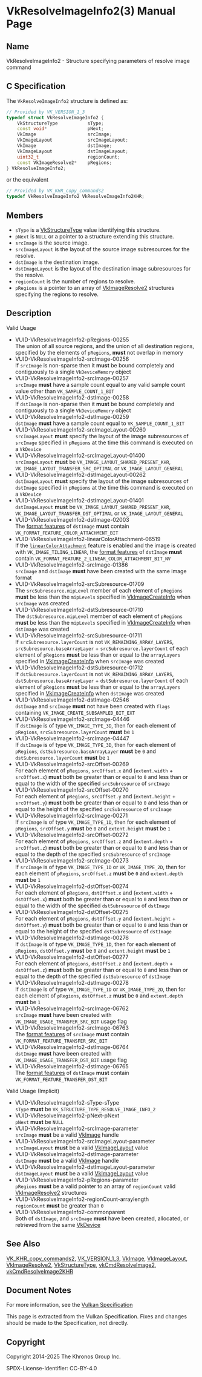# VkResolveImageInfo2(3) Manual Page

## Name

VkResolveImageInfo2 - Structure specifying parameters of resolve image command



## [](#_c_specification)C Specification

The `VkResolveImageInfo2` structure is defined as:

```c++
// Provided by VK_VERSION_1_3
typedef struct VkResolveImageInfo2 {
    VkStructureType           sType;
    const void*               pNext;
    VkImage                   srcImage;
    VkImageLayout             srcImageLayout;
    VkImage                   dstImage;
    VkImageLayout             dstImageLayout;
    uint32_t                  regionCount;
    const VkImageResolve2*    pRegions;
} VkResolveImageInfo2;
```

or the equivalent

```c++
// Provided by VK_KHR_copy_commands2
typedef VkResolveImageInfo2 VkResolveImageInfo2KHR;
```

## [](#_members)Members

- `sType` is a [VkStructureType](https://registry.khronos.org/vulkan/specs/latest/man/html/VkStructureType.html) value identifying this structure.
- `pNext` is `NULL` or a pointer to a structure extending this structure.
- `srcImage` is the source image.
- `srcImageLayout` is the layout of the source image subresources for the resolve.
- `dstImage` is the destination image.
- `dstImageLayout` is the layout of the destination image subresources for the resolve.
- `regionCount` is the number of regions to resolve.
- `pRegions` is a pointer to an array of [VkImageResolve2](https://registry.khronos.org/vulkan/specs/latest/man/html/VkImageResolve2.html) structures specifying the regions to resolve.

## [](#_description)Description

Valid Usage

- [](#VUID-VkResolveImageInfo2-pRegions-00255)VUID-VkResolveImageInfo2-pRegions-00255  
  The union of all source regions, and the union of all destination regions, specified by the elements of `pRegions`, **must** not overlap in memory
- [](#VUID-VkResolveImageInfo2-srcImage-00256)VUID-VkResolveImageInfo2-srcImage-00256  
  If `srcImage` is non-sparse then it **must** be bound completely and contiguously to a single `VkDeviceMemory` object
- [](#VUID-VkResolveImageInfo2-srcImage-00257)VUID-VkResolveImageInfo2-srcImage-00257  
  `srcImage` **must** have a sample count equal to any valid sample count value other than `VK_SAMPLE_COUNT_1_BIT`
- [](#VUID-VkResolveImageInfo2-dstImage-00258)VUID-VkResolveImageInfo2-dstImage-00258  
  If `dstImage` is non-sparse then it **must** be bound completely and contiguously to a single `VkDeviceMemory` object
- [](#VUID-VkResolveImageInfo2-dstImage-00259)VUID-VkResolveImageInfo2-dstImage-00259  
  `dstImage` **must** have a sample count equal to `VK_SAMPLE_COUNT_1_BIT`
- [](#VUID-VkResolveImageInfo2-srcImageLayout-00260)VUID-VkResolveImageInfo2-srcImageLayout-00260  
  `srcImageLayout` **must** specify the layout of the image subresources of `srcImage` specified in `pRegions` at the time this command is executed on a `VkDevice`
- [](#VUID-VkResolveImageInfo2-srcImageLayout-01400)VUID-VkResolveImageInfo2-srcImageLayout-01400  
  `srcImageLayout` **must** be `VK_IMAGE_LAYOUT_SHARED_PRESENT_KHR`, `VK_IMAGE_LAYOUT_TRANSFER_SRC_OPTIMAL` or `VK_IMAGE_LAYOUT_GENERAL`
- [](#VUID-VkResolveImageInfo2-dstImageLayout-00262)VUID-VkResolveImageInfo2-dstImageLayout-00262  
  `dstImageLayout` **must** specify the layout of the image subresources of `dstImage` specified in `pRegions` at the time this command is executed on a `VkDevice`
- [](#VUID-VkResolveImageInfo2-dstImageLayout-01401)VUID-VkResolveImageInfo2-dstImageLayout-01401  
  `dstImageLayout` **must** be `VK_IMAGE_LAYOUT_SHARED_PRESENT_KHR`, `VK_IMAGE_LAYOUT_TRANSFER_DST_OPTIMAL` or `VK_IMAGE_LAYOUT_GENERAL`
- [](#VUID-VkResolveImageInfo2-dstImage-02003)VUID-VkResolveImageInfo2-dstImage-02003  
  The [format features](#resources-image-format-features) of `dstImage` **must** contain `VK_FORMAT_FEATURE_COLOR_ATTACHMENT_BIT`
- [](#VUID-VkResolveImageInfo2-linearColorAttachment-06519)VUID-VkResolveImageInfo2-linearColorAttachment-06519  
  If the [`linearColorAttachment`](#features-linearColorAttachment) feature is enabled and the image is created with `VK_IMAGE_TILING_LINEAR`, the [format features](#resources-image-format-features) of `dstImage` **must** contain `VK_FORMAT_FEATURE_2_LINEAR_COLOR_ATTACHMENT_BIT_NV`
- [](#VUID-VkResolveImageInfo2-srcImage-01386)VUID-VkResolveImageInfo2-srcImage-01386  
  `srcImage` and `dstImage` **must** have been created with the same image format
- [](#VUID-VkResolveImageInfo2-srcSubresource-01709)VUID-VkResolveImageInfo2-srcSubresource-01709  
  The `srcSubresource.mipLevel` member of each element of `pRegions` **must** be less than the `mipLevels` specified in [VkImageCreateInfo](https://registry.khronos.org/vulkan/specs/latest/man/html/VkImageCreateInfo.html) when `srcImage` was created
- [](#VUID-VkResolveImageInfo2-dstSubresource-01710)VUID-VkResolveImageInfo2-dstSubresource-01710  
  The `dstSubresource.mipLevel` member of each element of `pRegions` **must** be less than the `mipLevels` specified in [VkImageCreateInfo](https://registry.khronos.org/vulkan/specs/latest/man/html/VkImageCreateInfo.html) when `dstImage` was created
- [](#VUID-VkResolveImageInfo2-srcSubresource-01711)VUID-VkResolveImageInfo2-srcSubresource-01711  
  If `srcSubresource.layerCount` is not `VK_REMAINING_ARRAY_LAYERS`, `srcSubresource.baseArrayLayer` + `srcSubresource.layerCount` of each element of `pRegions` **must** be less than or equal to the `arrayLayers` specified in [VkImageCreateInfo](https://registry.khronos.org/vulkan/specs/latest/man/html/VkImageCreateInfo.html) when `srcImage` was created
- [](#VUID-VkResolveImageInfo2-dstSubresource-01712)VUID-VkResolveImageInfo2-dstSubresource-01712  
  If `dstSubresource.layerCount` is not `VK_REMAINING_ARRAY_LAYERS`, `dstSubresource.baseArrayLayer` + `dstSubresource.layerCount` of each element of `pRegions` **must** be less than or equal to the `arrayLayers` specified in [VkImageCreateInfo](https://registry.khronos.org/vulkan/specs/latest/man/html/VkImageCreateInfo.html) when `dstImage` was created
- [](#VUID-VkResolveImageInfo2-dstImage-02546)VUID-VkResolveImageInfo2-dstImage-02546  
  `dstImage` and `srcImage` **must** not have been created with `flags` containing `VK_IMAGE_CREATE_SUBSAMPLED_BIT_EXT`
- [](#VUID-VkResolveImageInfo2-srcImage-04446)VUID-VkResolveImageInfo2-srcImage-04446  
  If `dstImage` is of type `VK_IMAGE_TYPE_3D`, then for each element of `pRegions`, `srcSubresource.layerCount` **must** be `1`
- [](#VUID-VkResolveImageInfo2-srcImage-04447)VUID-VkResolveImageInfo2-srcImage-04447  
  If `dstImage` is of type `VK_IMAGE_TYPE_3D`, then for each element of `pRegions`, `dstSubresource.baseArrayLayer` **must** be `0` and `dstSubresource.layerCount` **must** be `1`
- [](#VUID-VkResolveImageInfo2-srcOffset-00269)VUID-VkResolveImageInfo2-srcOffset-00269  
  For each element of `pRegions`, `srcOffset.x` and (`extent.width` + `srcOffset.x`) **must** both be greater than or equal to `0` and less than or equal to the width of the specified `srcSubresource` of `srcImage`
- [](#VUID-VkResolveImageInfo2-srcOffset-00270)VUID-VkResolveImageInfo2-srcOffset-00270  
  For each element of `pRegions`, `srcOffset.y` and (`extent.height` + `srcOffset.y`) **must** both be greater than or equal to `0` and less than or equal to the height of the specified `srcSubresource` of `srcImage`
- [](#VUID-VkResolveImageInfo2-srcImage-00271)VUID-VkResolveImageInfo2-srcImage-00271  
  If `srcImage` is of type `VK_IMAGE_TYPE_1D`, then for each element of `pRegions`, `srcOffset.y` **must** be `0` and `extent.height` **must** be `1`
- [](#VUID-VkResolveImageInfo2-srcOffset-00272)VUID-VkResolveImageInfo2-srcOffset-00272  
  For each element of `pRegions`, `srcOffset.z` and (`extent.depth` + `srcOffset.z`) **must** both be greater than or equal to `0` and less than or equal to the depth of the specified `srcSubresource` of `srcImage`
- [](#VUID-VkResolveImageInfo2-srcImage-00273)VUID-VkResolveImageInfo2-srcImage-00273  
  If `srcImage` is of type `VK_IMAGE_TYPE_1D` or `VK_IMAGE_TYPE_2D`, then for each element of `pRegions`, `srcOffset.z` **must** be `0` and `extent.depth` **must** be `1`
- [](#VUID-VkResolveImageInfo2-dstOffset-00274)VUID-VkResolveImageInfo2-dstOffset-00274  
  For each element of `pRegions`, `dstOffset.x` and (`extent.width` + `dstOffset.x`) **must** both be greater than or equal to `0` and less than or equal to the width of the specified `dstSubresource` of `dstImage`
- [](#VUID-VkResolveImageInfo2-dstOffset-00275)VUID-VkResolveImageInfo2-dstOffset-00275  
  For each element of `pRegions`, `dstOffset.y` and (`extent.height` + `dstOffset.y`) **must** both be greater than or equal to `0` and less than or equal to the height of the specified `dstSubresource` of `dstImage`
- [](#VUID-VkResolveImageInfo2-dstImage-00276)VUID-VkResolveImageInfo2-dstImage-00276  
  If `dstImage` is of type `VK_IMAGE_TYPE_1D`, then for each element of `pRegions`, `dstOffset.y` **must** be `0` and `extent.height` **must** be `1`
- [](#VUID-VkResolveImageInfo2-dstOffset-00277)VUID-VkResolveImageInfo2-dstOffset-00277  
  For each element of `pRegions`, `dstOffset.z` and (`extent.depth` + `dstOffset.z`) **must** both be greater than or equal to `0` and less than or equal to the depth of the specified `dstSubresource` of `dstImage`
- [](#VUID-VkResolveImageInfo2-dstImage-00278)VUID-VkResolveImageInfo2-dstImage-00278  
  If `dstImage` is of type `VK_IMAGE_TYPE_1D` or `VK_IMAGE_TYPE_2D`, then for each element of `pRegions`, `dstOffset.z` **must** be `0` and `extent.depth` **must** be `1`
- [](#VUID-VkResolveImageInfo2-srcImage-06762)VUID-VkResolveImageInfo2-srcImage-06762  
  `srcImage` **must** have been created with `VK_IMAGE_USAGE_TRANSFER_SRC_BIT` usage flag
- [](#VUID-VkResolveImageInfo2-srcImage-06763)VUID-VkResolveImageInfo2-srcImage-06763  
  The [format features](#resources-image-format-features) of `srcImage` **must** contain `VK_FORMAT_FEATURE_TRANSFER_SRC_BIT`
- [](#VUID-VkResolveImageInfo2-dstImage-06764)VUID-VkResolveImageInfo2-dstImage-06764  
  `dstImage` **must** have been created with `VK_IMAGE_USAGE_TRANSFER_DST_BIT` usage flag
- [](#VUID-VkResolveImageInfo2-dstImage-06765)VUID-VkResolveImageInfo2-dstImage-06765  
  The [format features](#resources-image-format-features) of `dstImage` **must** contain `VK_FORMAT_FEATURE_TRANSFER_DST_BIT`

Valid Usage (Implicit)

- [](#VUID-VkResolveImageInfo2-sType-sType)VUID-VkResolveImageInfo2-sType-sType  
  `sType` **must** be `VK_STRUCTURE_TYPE_RESOLVE_IMAGE_INFO_2`
- [](#VUID-VkResolveImageInfo2-pNext-pNext)VUID-VkResolveImageInfo2-pNext-pNext  
  `pNext` **must** be `NULL`
- [](#VUID-VkResolveImageInfo2-srcImage-parameter)VUID-VkResolveImageInfo2-srcImage-parameter  
  `srcImage` **must** be a valid [VkImage](https://registry.khronos.org/vulkan/specs/latest/man/html/VkImage.html) handle
- [](#VUID-VkResolveImageInfo2-srcImageLayout-parameter)VUID-VkResolveImageInfo2-srcImageLayout-parameter  
  `srcImageLayout` **must** be a valid [VkImageLayout](https://registry.khronos.org/vulkan/specs/latest/man/html/VkImageLayout.html) value
- [](#VUID-VkResolveImageInfo2-dstImage-parameter)VUID-VkResolveImageInfo2-dstImage-parameter  
  `dstImage` **must** be a valid [VkImage](https://registry.khronos.org/vulkan/specs/latest/man/html/VkImage.html) handle
- [](#VUID-VkResolveImageInfo2-dstImageLayout-parameter)VUID-VkResolveImageInfo2-dstImageLayout-parameter  
  `dstImageLayout` **must** be a valid [VkImageLayout](https://registry.khronos.org/vulkan/specs/latest/man/html/VkImageLayout.html) value
- [](#VUID-VkResolveImageInfo2-pRegions-parameter)VUID-VkResolveImageInfo2-pRegions-parameter  
  `pRegions` **must** be a valid pointer to an array of `regionCount` valid [VkImageResolve2](https://registry.khronos.org/vulkan/specs/latest/man/html/VkImageResolve2.html) structures
- [](#VUID-VkResolveImageInfo2-regionCount-arraylength)VUID-VkResolveImageInfo2-regionCount-arraylength  
  `regionCount` **must** be greater than `0`
- [](#VUID-VkResolveImageInfo2-commonparent)VUID-VkResolveImageInfo2-commonparent  
  Both of `dstImage`, and `srcImage` **must** have been created, allocated, or retrieved from the same [VkDevice](https://registry.khronos.org/vulkan/specs/latest/man/html/VkDevice.html)

## [](#_see_also)See Also

[VK\_KHR\_copy\_commands2](https://registry.khronos.org/vulkan/specs/latest/man/html/VK_KHR_copy_commands2.html), [VK\_VERSION\_1\_3](https://registry.khronos.org/vulkan/specs/latest/man/html/VK_VERSION_1_3.html), [VkImage](https://registry.khronos.org/vulkan/specs/latest/man/html/VkImage.html), [VkImageLayout](https://registry.khronos.org/vulkan/specs/latest/man/html/VkImageLayout.html), [VkImageResolve2](https://registry.khronos.org/vulkan/specs/latest/man/html/VkImageResolve2.html), [VkStructureType](https://registry.khronos.org/vulkan/specs/latest/man/html/VkStructureType.html), [vkCmdResolveImage2](https://registry.khronos.org/vulkan/specs/latest/man/html/vkCmdResolveImage2.html), [vkCmdResolveImage2KHR](https://registry.khronos.org/vulkan/specs/latest/man/html/vkCmdResolveImage2KHR.html)

## [](#_document_notes)Document Notes

For more information, see the [Vulkan Specification](https://registry.khronos.org/vulkan/specs/latest/html/vkspec.html#VkResolveImageInfo2)

This page is extracted from the Vulkan Specification. Fixes and changes should be made to the Specification, not directly.

## [](#_copyright)Copyright

Copyright 2014-2025 The Khronos Group Inc.

SPDX-License-Identifier: CC-BY-4.0